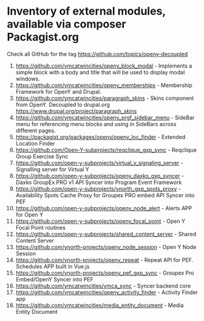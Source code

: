 # Inventory of external modules, available via composer Packagist.org

Check all GitHub for the tag https://github.com/topics/openy-decoupled

1. https://github.com/ymcatwincities/openy_block_modal - Implements a simple block with a body and title that will be used to display modal windows.
2. https://github.com/ymcatwincities/openy_memberships - Membership Framework for OpenY and Drupal.
3. https://github.com/ymcatwincities/paragraph_skins - Skins component from OpenY. Decoupled to drupal.org https://www.drupal.org/project/paragraph_skins
4. https://github.com/ymcatwincities/openy_prgf_sidebar_menu - SideBar menu for referencing menu blocks and using in SideBars across different pages.
5. https://packagist.org/packages/openy/openy_loc_finder - Extended Location Finder
6. https://github.com/Open-Y-subprojects/reqclique_gxp_sync - Reqclique Group Exercise Sync
7. https://github.com/open-y-subprojects/virtual_y_signaling_server - Signalling server for Virtual Y
8. https://github.com/open-y-subprojects/openy_daxko_gxp_syncer - Daxko GroupEx PRO v1 API Syncer into Program Event Framework
9. https://github.com/open-y-subprojects/ynorth_gxp_spots_proxy - Availability Spots Cache Proxy for Groupex PRO embed API Syncer into PEF
10. https://github.com/open-y-subprojects/openy_node_alert - Alerts APP for Open Y
11. https://github.com/open-y-subprojects/openy_focal_point - Open Y Focal Point routines
12. https://github.com/open-y-subprojects/shared_content_server - Shared Content Server
13. https://github.com/ynorth-projects/openy_node_session - Open Y Node Session
14. https://github.com/ynorth-projects/openy_repeat - Repeat API for PEF. Schedules APP built in Vue.js
15. https://github.com/ynorth-projects/openy_pef_gxp_sync - Groupex Pro Embed/OpenY Syncer into PEF
16. https://github.com/ymcatwincities/ymca_sync - Syncer backend core
17. https://github.com/ymcatwincities/openy_activity_finder - Activity Finder app
18. https://github.com/ymcatwincities/media_entity_document - Media Entity Document
